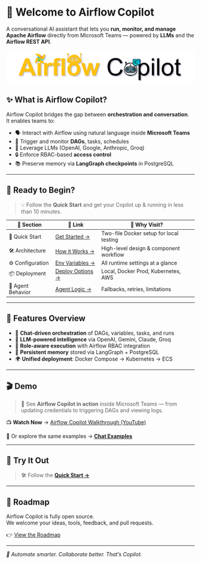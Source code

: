 # 🌱 Welcome to **Airflow Copilot**

A conversational AI assistant that lets you **run, monitor, and manage Apache Airflow** directly from Microsoft Teams — powered by **LLMs** and the **Airflow REST API**.

![Airflow Copilot banner](assets/AirflowCopilotLogo.svg)



## ✨ What is Airflow Copilot?

Airflow Copilot bridges the gap between **orchestration and conversation**.  
It enables teams to:

- 🗣️ Interact with Airflow using natural language inside **Microsoft Teams**
- 🔁 Trigger and monitor **DAGs**, tasks, schedules
- 🧠 Leverage LLMs (OpenAI, Google, Anthropic, Groq)
- 🔒 Enforce RBAC-based **access control**
- 📚 Preserve memory via **LangGraph checkpoints** in PostgreSQL

---

## 🚦 Ready to Begin?

> 💡 Follow the **Quick Start** and get your Copilot up & running in less than 10 minutes.

| 🔹 Section               | 🔗 Link                                        | 📌 Why Visit?                             |
|-------------------------|-----------------------------------------------|-------------------------------------------|
| 🚀 Quick Start           | [Get Started →](quickstart/getting_started.md) | Two-file Docker setup for local testing   |
| 🛠️ Architecture          | [How it Works →](architecture/architecture.md)  | High-level design & component workflow    |
| ⚙️ Configuration         | [Env Variables →](configuration/environment_variables.md) | All runtime settings at a glance  |
| 📦 Deployment            | [Deploy Options →](deployment/deployment.md)  | Local, Docker Prod, Kubernetes, AWS       |
| 🤖 Agent Behavior        | [Agent Logic →](quickstart/agent-behavior.md)  | Fallbacks, retries, limitations           |


---

## 🧰 Features Overview

- 🔄 **Chat-driven orchestration** of DAGs, variables, tasks, and runs
- 🧠 **LLM-powered intelligence** via OpenAI, Gemini, Claude, Groq
- 🔐 **Role-aware execution** with Airflow RBAC integration
- 🧩 **Persistent memory** stored via LangGraph + PostgreSQL
- 🌍 **Unified deployment**: Docker Compose → Kubernetes → ECS


---
## 🎬 Demo

> 🚀 See **Airflow Copilot in action** inside Microsoft Teams — from updating credentials to triggering DAGs and viewing logs.

📺 **Watch Now** → [Airflow Copilot Walkthrough (YouTube)](https://youtu.be/dKz1hLJnMUA)

🧾 Or explore the same examples → [**Chat Examples**](example.md)

---

## 🧪 Try It Out

> 🛠️ Follow the [**Quick Start →**](quickstart/getting_started.md)

---

## 🚀  Roadmap

Airflow Copilot is fully open source.  
We welcome your ideas, tools, feedback, and pull requests.

👉 [View the Roadmap](roadmap.md) 

---

_🚀 Automate smarter. Collaborate better. That’s Copilot._
